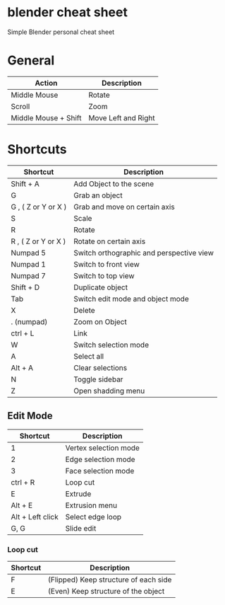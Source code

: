 # blender cheat sheet

Simple Blender personal cheat sheet

# General

| Action | Description |
| ------ | ------ |
| Middle Mouse | Rotate |
| Scroll | Zoom |
| Middle Mouse + Shift | Move Left and Right |

# Shortcuts

| Shortcut | Description |
| ------ | ------ |
| Shift + A | Add Object to the scene |
| G | Grab an object |
| G , ( Z or Y or X ) | Grab and move on certain axis |
| S | Scale |
| R | Rotate |
| R , ( Z or Y or X ) | Rotate on certain axis |
| Numpad 5 | Switch orthographic and perspective view  |
| Numpad 1 | Switch to front view  |
| Numpad 7 | Switch to top view  |
| Shift + D | Duplicate object  |
| Tab | Switch edit mode and object mode  |
| X | Delete  |
| . (numpad) | Zoom on Object  |
| ctrl + L | Link  |
| W | Switch selection mode  |
| A | Select all  |
| Alt + A | Clear selections  |
| N | Toggle sidebar  |
| Z | Open shadding menu  |

## Edit Mode

| Shortcut | Description |
| ------ | ------ |
| 1 | Vertex selection mode |
| 2 | Edge selection mode |
| 3 | Face selection mode |
| ctrl + R | Loop cut |
| E | Extrude |
| Alt + E | Extrusion menu |
| Alt + Left click | Select edge loop |
| G, G | Slide edit |

### Loop cut

| Shortcut | Description |
| ------ | ------ |
| F | (Flipped) Keep structure of each side |
| E | (Even) Keep structure of the object |
